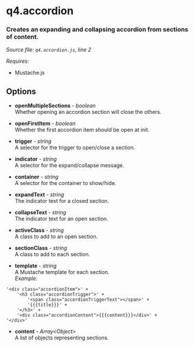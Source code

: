 # q4.accordion

### Creates an expanding and collapsing accordion from sections of content.

*Source file: `q4.accordion.js`, line 2*  

*Requires:*
- Mustache.js


## Options
- **openMultipleSections** - *boolean*  
Whether opening an accordion section will close the others.  

- **openFirstItem** - *boolean*  
Whether the first accordion item should be open at init.  

- **trigger** - *string*  
A selector for the trigger to open/close a section.  

- **indicator** - *string*  
A selector for the expand/collapse message.  

- **container** - *string*  
A selector for the container to show/hide.  

- **expandText** - *string*  
The indicator text for a closed section.  

- **collapseText** - *string*  
The indicator text for an open section.  

- **activeClass** - *string*  
A class to add to an open section.  

- **sectionClass** - *string*  
A class to add to each section.  

- **template** - *string*  
A Mustache template for each section.  
*Example:*
```
'<div class="accordionItem">' +
    '<h3 class="accordionTrigger">' +
        '<span class="accordionTriggerText"></span>' +
        '{{{title}}}' +
    '</h3>' +
    '<div class="accordionContent">{{{content}}}</div>' +
'</div>'
```

- **content** - *Array&lt;Object&gt;*  
A list of objects representing sections.  


